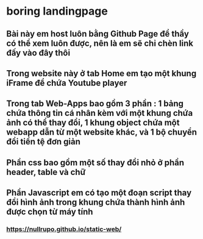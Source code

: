 # boring landingpage
## Bài này em host luôn bằng Github Page để thầy có thể xem luôn được, nên là em sẽ chỉ chèn link đấy vào đây thôi
## Trong website này ở tab Home em tạo một khung iFrame để chứa Youtube player
## Trong tab Web-Apps bao gồm 3 phần : 1 bảng chứa thông tin cá nhân kèm với một khung chứa ảnh có thể thay đổi, 1 khung object chứa một webapp dẫn từ một website khác, và 1 bộ chuyển đổi tiền tệ đơn giản
## Phần css bao gồm một số thay đổi nhỏ ở phần header, table và chữ
## Phần Javascript em có tạo một đoạn script thay đổi hình ảnh trong khung chứa thành hình ảnh được chọn từ máy tính
### https://nullrupo.github.io/static-web/
